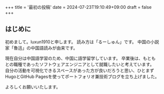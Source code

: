 +++
title = '最初の投稿'
date = 2024-07-23T19:10:49+09:00
draft = false
+++

## はじめに

初めまして。luxun1910と申します。
読み方は「るーしゅん」です。
中国の小説家「魯迅」の中国語読みが由来です。

現在自分は中国語学習のため、中国に語学留学しています。
卒業後は、もともとの職種であったソフトウェアエンジニアとして就職したいと考えています。
自分の活動を可視化できるスペースがあった方が良いだろうと思い、ひとまずHugoとGitHub Pagesを使ってポートフォリオ兼技術ブログを立ち上げました。

よろしくお願いいたします。
